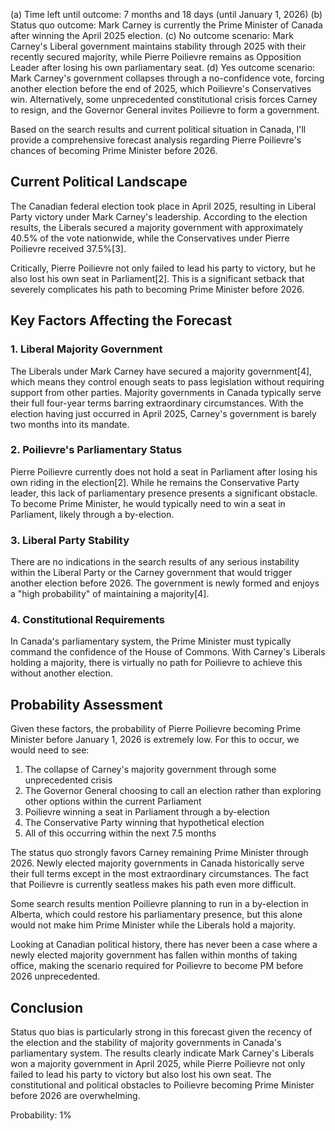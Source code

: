 (a) Time left until outcome: 7 months and 18 days (until January 1, 2026)
(b) Status quo outcome: Mark Carney is currently the Prime Minister of Canada after winning the April 2025 election.
(c) No outcome scenario: Mark Carney's Liberal government maintains stability through 2025 with their recently secured majority, while Pierre Poilievre remains as Opposition Leader after losing his own parliamentary seat.
(d) Yes outcome scenario: Mark Carney's government collapses through a no-confidence vote, forcing another election before the end of 2025, which Poilievre's Conservatives win. Alternatively, some unprecedented constitutional crisis forces Carney to resign, and the Governor General invites Poilievre to form a government.

Based on the search results and current political situation in Canada, I'll provide a comprehensive forecast analysis regarding Pierre Poilievre's chances of becoming Prime Minister before 2026.

## Current Political Landscape

The Canadian federal election took place in April 2025, resulting in Liberal Party victory under Mark Carney's leadership. According to the election results, the Liberals secured a majority government with approximately 40.5% of the vote nationwide, while the Conservatives under Pierre Poilievre received 37.5%[3]. 

Critically, Pierre Poilievre not only failed to lead his party to victory, but he also lost his own seat in Parliament[2]. This is a significant setback that severely complicates his path to becoming Prime Minister before 2026.

## Key Factors Affecting the Forecast

### 1. Liberal Majority Government

The Liberals under Mark Carney have secured a majority government[4], which means they control enough seats to pass legislation without requiring support from other parties. Majority governments in Canada typically serve their full four-year terms barring extraordinary circumstances. With the election having just occurred in April 2025, Carney's government is barely two months into its mandate.

### 2. Poilievre's Parliamentary Status

Pierre Poilievre currently does not hold a seat in Parliament after losing his own riding in the election[2]. While he remains the Conservative Party leader, this lack of parliamentary presence presents a significant obstacle. To become Prime Minister, he would typically need to win a seat in Parliament, likely through a by-election.

### 3. Liberal Party Stability

There are no indications in the search results of any serious instability within the Liberal Party or the Carney government that would trigger another election before 2026. The government is newly formed and enjoys a "high probability" of maintaining a majority[4].

### 4. Constitutional Requirements

In Canada's parliamentary system, the Prime Minister must typically command the confidence of the House of Commons. With Carney's Liberals holding a majority, there is virtually no path for Poilievre to achieve this without another election.

## Probability Assessment

Given these factors, the probability of Pierre Poilievre becoming Prime Minister before January 1, 2026 is extremely low. For this to occur, we would need to see:

1. The collapse of Carney's majority government through some unprecedented crisis
2. The Governor General choosing to call an election rather than exploring other options within the current Parliament
3. Poilievre winning a seat in Parliament through a by-election
4. The Conservative Party winning that hypothetical election
5. All of this occurring within the next 7.5 months

The status quo strongly favors Carney remaining Prime Minister through 2026. Newly elected majority governments in Canada historically serve their full terms except in the most extraordinary circumstances. The fact that Poilievre is currently seatless makes his path even more difficult.

Some search results mention Poilievre planning to run in a by-election in Alberta, which could restore his parliamentary presence, but this alone would not make him Prime Minister while the Liberals hold a majority.

Looking at Canadian political history, there has never been a case where a newly elected majority government has fallen within months of taking office, making the scenario required for Poilievre to become PM before 2026 unprecedented.

## Conclusion

Status quo bias is particularly strong in this forecast given the recency of the election and the stability of majority governments in Canada's parliamentary system. The results clearly indicate Mark Carney's Liberals won a majority government in April 2025, while Pierre Poilievre not only failed to lead his party to victory but also lost his own seat. The constitutional and political obstacles to Poilievre becoming Prime Minister before 2026 are overwhelming.

Probability: 1%